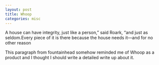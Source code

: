 ```yaml
---
layout: post
title: Whoop
categories: misc
---
```

A house can have integrity, just like a person,” said Roark, “and just as seldom.Every piece of it is there because the house needs it—and for no other reason 

This paragraph from fountainhead somehow reminded me of Whoop as a product and I thought I  should write a detailed write up about it.

